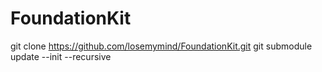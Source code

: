# FoundationKit

git clone https://github.com/losemymind/FoundationKit.git
git submodule update --init --recursive
